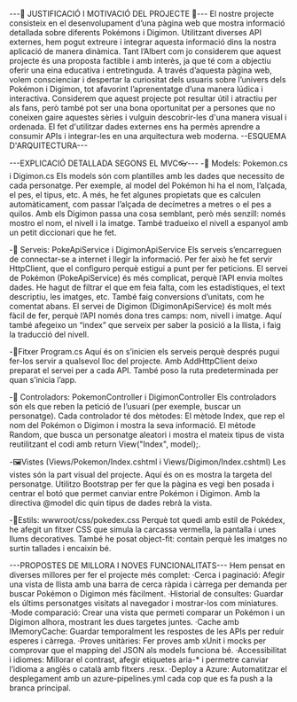 ---💫 JUSTIFICACIÓ I MOTIVACIÓ DEL PROJECTE 💫---
El nostre projecte consisteix en el desenvolupament d’una pàgina web que mostra informació detallada sobre diferents Pokémons i Digimon. Utilitzant diverses API externes, hem pogut extreure i integrar aquesta informació dins la nostra aplicació de manera dinàmica.
Tant l’Albert com jo considerem que aquest projecte és una proposta factible i amb interès, ja que té com a objectiu oferir una eina educativa i entretinguda. A través d’aquesta pàgina web, volem conscienciar i despertar la curiositat dels usuaris sobre l’univers dels Pokémon i Digimon, tot afavorint l’aprenentatge d’una manera lúdica i interactiva.
Considerem que aquest projecte pot resultar útil i atractiu per als fans, però també pot ser una bona oportunitat per a persones que no coneixen gaire aquestes sèries i vulguin descobrir-les d'una manera visual i ordenada. El fet d'utilitzar dades externes ens ha permès aprendre a consumir APIs i integrar-les en una arquitectura web moderna. 
--ESQUEMA D'ARQUITECTURA---

---EXPLICACIÓ DETALLADA SEGONS EL MVC👓---
-📁 Models: Pokemon.cs i Digimon.cs
Els models són com plantilles amb les dades que necessito de cada personatge. Per exemple, al model del Pokémon hi ha el nom, l’alçada, el pes, el tipus, etc. A més, he fet algunes propietats que es calculen automàticament, com passar 
l’alçada de decímetres a metres o el pes a quilos. Amb els Digimon passa una cosa semblant, però més senzill: només mostro el nom, el nivell i la imatge. També tradueixo el nivell a espanyol amb un petit diccionari que he fet.

-🔧 Serveis: PokeApiService i DigimonApiService
Els serveis s’encarreguen de connectar-se a internet i llegir la informació. Per fer això he fet servir HttpClient, que el configuro perquè estigui a punt per fer peticions.
El servei de Pokémon (PokeApiService) és més complicat, perquè l’API envia moltes dades. He hagut de filtrar el que em feia falta, com les estadístiques, el text descriptiu, les imatges, etc. 
També faig conversions d’unitats, com he comentat abans.
El servei de Digimon (DigimonApiService) és molt més fàcil de fer, perquè l’API només dona tres camps: nom, nivell i imatge. Aquí també afegeixo un “index” que serveix per saber la posició a la llista,
i faig la traducció del nivell.

-🚀Fitxer Program.cs
Aquí és on s’inicien els serveis perquè després pugui fer-los servir a qualsevol lloc del projecte. Amb AddHttpClient deixo preparat el servei per a cada API. També poso la ruta predeterminada per quan s’inicia l’app.

-🧠 Controladors: PokemonController i DigimonController
Els controladors són els que reben la petició de l’usuari (per exemple, buscar un personatge). Cada controlador té dos mètodes:
El mètode Index, que rep el nom del Pokémon o Digimon i mostra la seva informació.
El mètode Random, que busca un personatge aleatori i mostra el mateix tipus de vista reutilitzant el codi amb return View("Index", model);.

-🖼️Vistes (Views/Pokemon/Index.cshtml i Views/Digimon/Index.cshtml)
Les vistes són la part visual del projecte. Aquí és on es mostra la targeta del personatge. Utilitzo Bootstrap per fer que la pàgina es vegi ben posada i centrar el botó que permet canviar entre Pokémon i Digimon. Amb la directiva @model dic quin tipus de dades rebrà la vista.

-🎨Estils: wwwroot/css/pokedex.css
Perquè tot quedi amb estil de Pokédex, he afegit un fitxer CSS que simula la carcassa vermella, la pantalla i unes llums decoratives. També he posat object-fit: contain perquè les imatges no surtin tallades i encaixin bé.

---PROPOSTES DE MILLORA I NOVES FUNCIONALITATS---
Hem pensat en diverses millores per fer el projecte més complet:
·Cerca i paginació: Afegir una vista de llista amb una barra de cerca ràpida i càrrega per demanda per buscar Pokémon o Digimon més fàcilment.
·Historial de consultes: Guardar els últims personatges visitats al navegador i mostrar-los com miniatures.
·Mode comparació: Crear una vista que permeti comparar un Pokémon i un Digimon alhora, mostrant les dues targetes juntes.
·Cache amb IMemoryCache: Guardar temporalment les respostes de les APIs per reduir esperes i càrrega.
·Proves unitàries: Fer proves amb xUnit i mocks per comprovar que el mapping del JSON als models funciona bé.
·Accessibilitat i idiomes: Millorar el contrast, afegir etiquetes aria-* i permetre canviar l’idioma a anglès o català amb fitxers .resx.
·Deploy a Azure: Automatitzar el desplegament amb un azure-pipelines.yml cada cop que es fa push a la branca principal.



